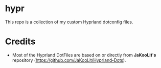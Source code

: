 # hypr
This repo is a collection of my custom Hyprland dotconfig files.

# Credits
- Most of the Hyprland DotFiles are based on or directly from **JaKooLit's** repository (https://github.com/JaKooLit/Hyprland-Dots). 
